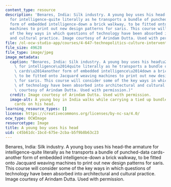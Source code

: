 ```yaml
---
content_type: resource
description: 'Benares, India: Silk industry. A young boy uses his head-the armature
  for intelligence-quite literally as he transports a bundle of punched-data cards-another
  form of embedded intelligence-down a brick walkway, to be fitted onto Jacquard weaving
  machines to print out new design patterns for saris. This course will consider some
  of the key ways in which questions of technology have been absorbed into architectural
  and cultural practice. Image courtesy of Arindam Dutta. Used with permission.'
file: /ol-ocw-studio-app/courses/4-647-technopolitics-culture-intervention-fall-2014/c45b61dc1bcd675e2cbab5f9b8b63c23_4-647f14.jpg
file_size: 49628
file_type: image/jpeg
image_metadata:
  caption: "Benares, India: Silk industry. A young boy uses his head\u2014the armature\
    \ for intelligence\u2014quite literally as he transports a bundle of punched-data\
    \ cards\u2014another form of embedded intelligence\u2014down a brick walkway,\
    \ to be fitted onto Jacquard weaving machines to print out new design patterns\
    \ for saris. This course will consider some of the key ways in which questions\
    \ of technology have been absorbed into architectural and cultural practice. (Image\
    \ courtesy of Arindam Dutta. Used with permission.)"
  credit: Image courtesy of Arindam Dutta. Used with permission.
  image-alt: A young boy in India walks while carrying a tied up bundle of punched-data
    cards on his head.
learning_resource_types: []
license: https://creativecommons.org/licenses/by-nc-sa/4.0/
ocw_type: OCWImage
resourcetype: Image
title: A young boy uses his head
uid: c45b61dc-1bcd-675e-2cba-b5f9b8b63c23
---
```

Benares, India: Silk industry. A young boy uses his head-the armature for intelligence-quite literally as he transports a bundle of punched-data cards-another form of embedded intelligence-down a brick walkway, to be fitted onto Jacquard weaving machines to print out new design patterns for saris. This course will consider some of the key ways in which questions of technology have been absorbed into architectural and cultural practice. Image courtesy of Arindam Dutta. Used with permission.
